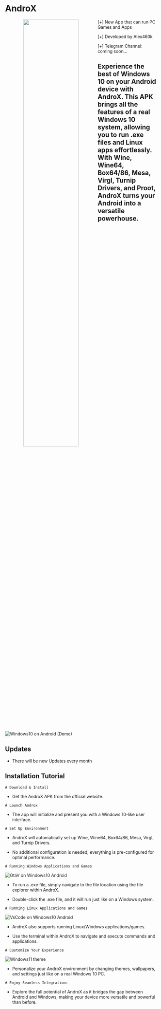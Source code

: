 # AndroX
<p align="center">
   <img src="([https://i.postimg.cc/cLq7t9pb/e26978f3-0806-46ee-b9eb-bd536f2451b3.jpg](https://i.postimg.cc/vDmL721w/windows12.png](https://i.postimg.cc/KcPq2dxj/windows12.png))" style="width: 60%;" align="left"; />
</p>

[+] New App that can run PC Games and Apps

[+] Developed by Alex460k

[+] Telegram Channel: coming soon...

## Experience the best of Windows 10 on your Android device with AndroX. This APK brings all the features of a real Windows 10 system, allowing you to run .exe files and Linux apps effortlessly. With Wine, Wine64, Box64/86, Mesa, Virgl, Turnip Drivers, and Proot, AndroX turns your Android into a versatile powerhouse.

![Windows10 on Android (Demo)](https://i.postimg.cc/vH15GKWY/IMG-20250206-120750-613.jpg)

## Updates 
- There will be new Updates every month

## Installation Tutorial
```
# Download & Install
```
- Get the AndroX APK from the official website.
```
# Launch Androx
```
- The app will initialize and present you with a Windows 10-like user interface.
```
# Set Up Environment
```
- AndroX will automatically set up Wine, Wine64, Box64/86, Mesa, Virgl, and Turnip Drivers.

- No additional configuration is needed; everything is pre-configured for optimal performance.
```
# Running Windows Applications and Games
```
![GtaV on Windows10 Android](https://i.postimg.cc/gkf8jKDv/IMG-20250206-120752-986.jpg)

- To run a .exe file, simply navigate to the file location using the file explorer within AndroX.

- Double-click the .exe file, and it will run just like on a Windows system.
```
# Running Linux Applications and Games
```
![VsCode on Windows10 Android](https://i.postimg.cc/SRyzq43k/IMG-20250207-145822-037.jpg)

- AndroX also supports running Linux/Windows applications/games.

- Use the terminal within AndroX to navigate and execute commands and applications.
```
# Customize Your Experience
```
![Windows11 theme](https://i.postimg.cc/2ShvZBcg/IMG-20250206-120758-600.jpg)

- Personalize your AndroX environment by changing themes, wallpapers, and settings just like on a real Windows 10 PC.
```
# Enjoy Seamless Integration:
```
- Explore the full potential of AndroX as it bridges the gap between Android and Windows, making your device more versatile and powerful than before.
